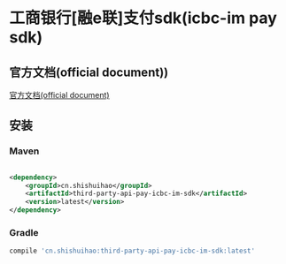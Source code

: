 # 工商银行[融e联]支付sdk(icbc-im pay sdk)

## 官方文档(official document))

[官方文档(official document)](https://im.icbc.com.cn/ICBCMPServer/wiki/)

## 安装

### Maven

```xml

<dependency>
    <groupId>cn.shishuihao</groupId>
    <artifactId>third-party-api-pay-icbc-im-sdk</artifactId>
    <version>latest</version>
</dependency>
```

### Gradle

```groovy
compile 'cn.shishuihao:third-party-api-pay-icbc-im-sdk:latest'
```
